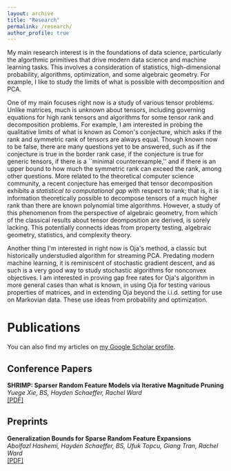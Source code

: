 ```yaml
---
layout: archive
title: "Research"
permalink: /research/
author_profile: true
---
```


My main research interest is in the foundations of data science, particularly the algorthmic primitives that drive modern data science and machine learning tasks.  This involves a consideration of statistics, high-dimensional probability, algorithms, optimization, and some algebraic geometry.  For example, I like to study the limits of what is possible with decomposition and PCA.

One of my main focuses right now is a study of various tensor problems.  Unlike matrices, much is unknown about tensors, including governing equations for high rank tensors and algorithms for some tensor rank and decomposition problems.  For example, I am interested in probing the qualitative limits of what is known as Comon's conjecture, which asks if the rank and symmetric rank of tensors are always equal.  Though known now to be false, there are many questions yet to be answered, such as if the conjecture is true in the border rank case, if the conjecture is true for generic tensors, if there is a ``minimal counterexample,'' and if there is an upper bound to how much the symmetric rank can exceed the rank, among other questions.  More related to the theoretical computer science community, a recent conjecture has emerged that tensor decomposition exhibits a *statistical to computational gap* with respect to rank; that is, it is information theoretically possible to decompose tensors of a much higher rank than there are known polynomial time algorithms.  However, a study of this phenomenon from the perspective of algebraic geometry, from which of the classical results about tensor deomposition are derived, is sorely lacking.  This potentially connects ideas from property testing, algebraic geometry, statistics, and complexity theory.

Another thing I'm interested in right now is Oja's method, a classic but historically understudied algorithm for streaming PCA.  Predating modern machine learning, it is reminiscent of stochastic gradient descent, and as such is a very good way to study stochastic algorithms for nonconvex objectives.  I am interested in proving gap free rates for Oja's algorithm in more general cases than what is known, in using Oja for testing various properties of matrices, and in extending Oja beyond the i.i.d. setting for use on Markovian data.  These use ideas from probability and optimization.

# Publications

You can also find my articles on [my Google Scholar profile](https://scholar.google.com/citations?user=TD6bQDEAAAAJ&hl=en).

## Conference Papers

**SHRIMP: Sparser Random Feature Models via Iterative Magnitude Pruning**  
*Yuege Xie, BS, Hayden Schaeffer, Rachel Ward*  
[\[PDF\]](https://msml22.github.io/msml22papers/shrimp_preprint.pdf)

## Preprints

**Generalization Bounds for Sparse Random Feature Expansions**  
*Abolfazl Hashemi, Hayden Schaeffer, BS, Ufuk Topcu, Giang Tran, Rachel Ward*  
[\[PDF\]](https://arxiv.org/pdf/2103.03191.pdf)

<!-- {% include base_path %}

{% for post in site.publications reversed %}
  {% include archive-single.html %}
{% endfor %} -->
